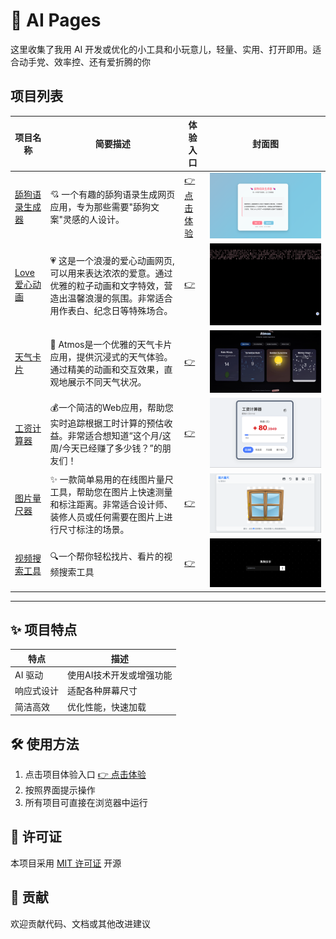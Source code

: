 # 🚀 AI Pages

这里收集了我用 AI 开发或优化的小工具和小玩意儿，轻量、实用、打开即用。适合动手党、效率控、还有爱折腾的你


## 项目列表

| 项目名称           | 简要描述                           | 体验入口                      | 封面图                                   |
|--------------------|------------------------------------|-------------------------------|------------------------------------------|
| [舔狗语录生成器](./dog/README.md)      | 💘 一个有趣的舔狗语录生成网页应用，专为那些需要"舔狗文案"灵感的人设计。        | [👉 点击体验](https://quint11.github.io/ai-pages/dog/index.html)   | ![cover](./dog/cover.png)        |
| [Love 爱心动画](./love/README.md)      | 💗 这是一个浪漫的爱心动画网页, 可以用来表达浓浓的爱意。通过优雅的粒子动画和文字特效，营造出温馨浪漫的氛围。非常适合用作表白、纪念日等特殊场合。       | [👉](https://quint11.github.io/ai-pages/love/index.html)   | ![cover](./love/cover.gif)        |
| [天气卡片](./atmos/README.md)      | 🌈 Atmos是一个优雅的天气卡片应用，提供沉浸式的天气体验。通过精美的动画和交互效果，直观地展示不同天气状况。       | [👉](https://quint11.github.io/ai-pages/atmos/index.html)   | ![cover](./atmos/cover.gif)        |
| [工资计算器](./working-clock/README.md)      | 💰一个简洁的Web应用，帮助您实时追踪根据工时计算的预估收益。非常适合想知道“这个月/这周/今天已经赚了多少钱？”的朋友们！       | [👉](https://quint11.github.io/ai-pages/working-clock/index.html)   | ![cover](./working-clock/cover.png)        |
| [图片量尺器](./image-metering/README.md)      | ✨ 一款简单易用的在线图片量尺工具，帮助您在图片上快速测量和标注距离。非常适合设计师、装修人员或任何需要在图片上进行尺寸标注的场景。       | [👉](https://quint11.github.io/ai-pages/image-metering/index.html)   | ![cover](./image-metering/cover.png)        |
| [视频搜索工具](./video-search/README.md)      | 🔍一个帮你轻松找片、看片的视频搜索工具     | [👉](https://quint11.github.io/ai-pages/video-search/index.html)   | ![cover](./video-search/cover.png)      
---

## ✨ 项目特点

| 特点 | 描述 |
|------|------|
| AI 驱动 | 使用AI技术开发或增强功能 |
| 响应式设计 | 适配各种屏幕尺寸 |
| 简洁高效 | 优化性能，快速加载 |

## 🛠️ 使用方法
1. 点击项目体验入口 [👉 点击体验](https://quint11.github.io/ai-pages)
2. 按照界面提示操作
3. 所有项目可直接在浏览器中运行

## 📜 许可证
本项目采用 [MIT 许可证](./LICENSE) 开源

## 🤝 贡献
欢迎贡献代码、文档或其他改进建议